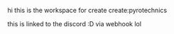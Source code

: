 hi this is the workspace for create create:pyrotechnics

this is linked to the discord :D via webhook lol
